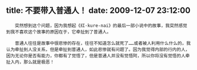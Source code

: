 title: 不要带入普通人！
date: 2009-12-07 23:12:00
---

    　　突然想到这个问题，因为我想起《红·kure-nai》的最后一部小说中的故事，我突然感觉到我不喜欢这个故事的原因在于，它牵扯到了普通人。

    　　普通人往往是故事中很悲惨的存在，往往不知道怎么就死了……或者被人利用什么什么的，我认为牵扯到人没关系，但是牵扯到普通人，如此悲惨就有问题了。因为我觉得内部的行内的人，因为无论你是否有能力，你都有了觉悟了，但是普通人并没有觉悟阿，所以你将没有觉悟的人牵扯入内，那么就是极恶！